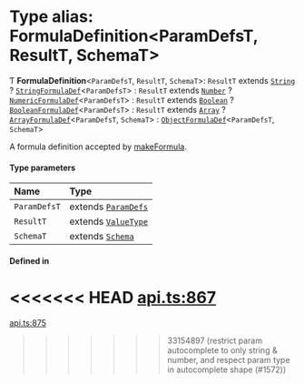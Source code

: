 # Type alias: FormulaDefinition<ParamDefsT, ResultT, SchemaT\>

Ƭ **FormulaDefinition**<`ParamDefsT`, `ResultT`, `SchemaT`\>: `ResultT` extends [`String`](../enums/ValueType.md#string) ? [`StringFormulaDef`](StringFormulaDef.md)<`ParamDefsT`\> : `ResultT` extends [`Number`](../enums/ValueType.md#number) ? [`NumericFormulaDef`](NumericFormulaDef.md)<`ParamDefsT`\> : `ResultT` extends [`Boolean`](../enums/ValueType.md#boolean) ? [`BooleanFormulaDef`](BooleanFormulaDef.md)<`ParamDefsT`\> : `ResultT` extends [`Array`](../enums/ValueType.md#array) ? [`ArrayFormulaDef`](ArrayFormulaDef.md)<`ParamDefsT`, `SchemaT`\> : [`ObjectFormulaDef`](ObjectFormulaDef.md)<`ParamDefsT`, `SchemaT`\>

A formula definition accepted by [makeFormula](../functions/makeFormula.md).

#### Type parameters

| Name | Type |
| :------ | :------ |
| `ParamDefsT` | extends [`ParamDefs`](ParamDefs.md) |
| `ResultT` | extends [`ValueType`](../enums/ValueType.md) |
| `SchemaT` | extends [`Schema`](Schema.md) |

#### Defined in

<<<<<<< HEAD
[api.ts:867](https://github.com/coda/packs-sdk/blob/main/api.ts#L867)
=======
[api.ts:875](https://github.com/coda/packs-sdk/blob/main/api.ts#L875)
>>>>>>> 33154897 (restrict param autocomplete to only string & number, and respect param type in autocomplete shape (#1572))
